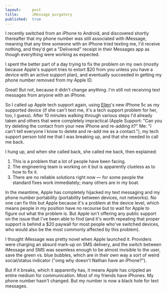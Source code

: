 ```yaml
---
layout:     post
title:      iMessage purgatory
published:  true
---
```


I recently switched from an iPhone to Android, and discovered shortly thereafter that my phone number was still associated with iMessage, meaning that any time someone with an iPhone tried texting me, I'd receive nothing, and they'd get a "Delivered" receipt in their Messages app as though everything were working as expected.

I spent the better part of a day trying to fix the problem on my own (mostly because Apple's support tries to extort $20 from you unless you have a device with an active support plan), and eventually succeeded in getting my phone number removed from my Apple ID. 

Great! But not, because it didn't change anything. I'm still not receiving text messages from anyone with an iPhone.

So I called up Apple tech support again, using [Ellen](http://ellenflaherty.com)'s new iPhone 5c as my supported device (if she can't text me, it's a tech support problem for her, too, I guess). After 10 minutes walking through various steps I'd already taken and others that were completely impractical (Apple Support: "Can you try deleting the contact from your new iPhone and re-adding it?" Me: "I can't tell everyone I know to delete and re-add me as a contact."), my tech support person told me that I was breaking up, and that she needed to call me back. 

I hung up, and when she called back, she called me back, then explained:

1. This is a problem that a lot of people have been facing.
2. The engineering team is working on it but is apparently clueless as to how to fix it.
3. There are no reliable solutions right now — for some people the standard fixes work immediately; many others are in my boat.

In the meantime, Apple has completely hijacked my text messaging and my phone number portability (portability between devices, not networks). No one can fix this but Apple because it's a problem at the device level, which means people in my position have no recourse but to wait for Apple to figure out what the problem is. But Apple isn't offering any public support on the issue that I've been able to find (and it's worth repeating that proper support is behind a $20 paywall for most people who've switched devices, who would also be the most commonly affected by this problem).

I thought iMessage was pretty novel when Apple launched it. Providers were charging an absurd mark-up on SMS delivery, and the switch between iMessage and SMS was seamless enough to be almost invisible to the user, save the green vs. blue bubbles, which are in their own way a sort of weird social/status indicator ("omg why doesn't Nathan have an iPhone?").

But if it breaks, which it apparently has, it means Apple has crippled an entire medium for communication. Most of my friends have iPhones. My phone number hasn't changed. But my number is now a black hole for text messages.

